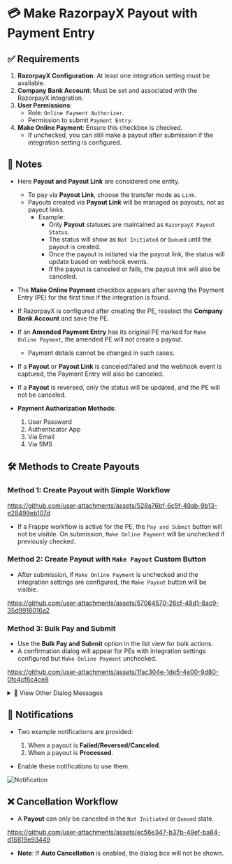 # 💳 Make RazorpayX Payout with Payment Entry

## ✅ Requirements

1. **RazorpayX Configuration**: At least one integration setting must be available.
2. **Company Bank Account**: Must be set and associated with the RazorpayX integration.
3. **User Permissions**:
   - Role: `Online Payment Authorizer`.
   - Permission to submit `Payment Entry`.
4. **Make Online Payment**: Ensure this checkbox is checked.
   - If unchecked, you can still make a payout after submission if the integration setting is configured.

## 📌 Notes

- Here **Payout and Payout Link** are considered one entity.
  - To pay via **Payout Link**, choose the transfer mode as `Link`.
  - Payouts created via **Payout Link** will be managed as payouts, not as payout links.
    - Example:
      - Only **Payout** statuses are maintained as `RazorpayX Payout Status`.
      - The status will show as `Not Initiated` or `Queued` until the payout is created.
      - Once the payout is initiated via the payout link, the status will update based on webhook events.
      - If the payout is canceled or fails, the payout link will also be canceled.

- The **Make Online Payment** checkbox appears after saving the Payment Entry (PE) for the first time if the integration is found.

- If RazorpayX is configured after creating the PE, reselect the **Company Bank Account** and save the PE.

- If an **Amended Payment Entry** has its original PE marked for `Make Online Payment`, the amended PE will not create a payout.
  - Payment details cannot be changed in such cases.

- If a **Payout** or **Payout Link** is canceled/failed and the webhook event is captured, the Payment Entry will also be canceled.

- If a **Payout** is reversed, only the status will be updated, and the PE will not be canceled.

- **Payment Authorization Methods**:
  1. User Password
  2. Authenticator App
  3. Via Email
  4. Via SMS


## 🛠️ Methods to Create Payouts

### Method 1: Create Payout with Simple Workflow

https://github.com/user-attachments/assets/528a76bf-6c5f-49ab-9b13-e28499eb107d

- If a Frappe workflow is active for the PE, the `Pay and Submit` button will not be visible. On submission, `Make Online Payment` will be unchecked if previously checked.


### Method 2: Create Payout with `Make Payout` Custom Button

- After submission, if `Make Online Payment` is unchecked and the integration settings are configured, the `Make Payout` button will be visible.

https://github.com/user-attachments/assets/57064570-26cf-48d1-8ac9-35d9918016a2


### Method 3: Bulk Pay and Submit

- Use the **Bulk Pay and Submit** option in the list view for bulk actions.
- A confirmation dialog will appear for PEs with integration settings configured but `Make Online Payment` unchecked.

https://github.com/user-attachments/assets/1fac304e-1de5-4e00-9d80-0fc4cf6c4ce8

<details>
<summary>📂 View Other Dialog Messages</summary>

1. **All Eligible to Pay**:  
   ![All Eligible](https://github.com/user-attachments/assets/6acc905a-5857-41c6-95b3-e7551bb6bb18)

2. **Some Eligible and Some Not Eligible**:  
   ![Some Eligible](https://github.com/user-attachments/assets/46aee276-4044-410e-9e43-603c054e6772)

3. **Only Unmarked**:  
   ![Only Unmarked](https://github.com/user-attachments/assets/532ba1a3-1108-4459-9b46-ea38fad71fe6)

4. **Invalid Selection**:  
   ![Invalid Selection](https://github.com/user-attachments/assets/f1f55dd3-5194-4f4f-9214-d98edc00e9ec)

</details>

## 🔔 Notifications

- Two example notifications are provided:
  1. When a payout is **Failed/Reversed/Canceled**.
  2. When a payout is **Processed**.

- Enable these notifications to use them.

![Notification](https://github.com/user-attachments/assets/39ec860b-0307-4c4c-b034-336b15b6f981)

## ❌ Cancellation Workflow

- A **Payout** can only be canceled in the `Not Initiated` or `Queued` state.

https://github.com/user-attachments/assets/ec56e347-b37b-49ef-ba84-d16819e93449

- **Note**: If **Auto Cancellation** is enabled, the dialog box will not be shown.
